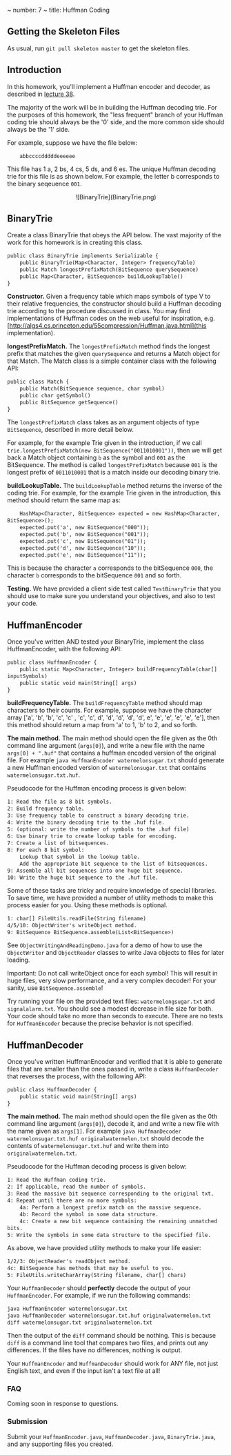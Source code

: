 ~ number: 7
~ title: Huffman Coding

Getting the Skeleton Files
--------------------------------

As usual, run `git pull skeleton master` to get the skeleton files. 

Introduction
--------------------------------

In this homework, you'll implement a Huffman encoder and decoder, as described in [lecture 38](https://docs.google.com/presentation/d/1CtOjPiNA4PQOa_kw033n88Z7INyzzG6vEB35iEda2xk/edit?usp=drive_web).

The majority of the work will be in building the Huffman decoding trie. For the purposes of this homework, the "less frequent" branch of your Huffman coding trie should always be the '0' side, and the more common side should always be the '1' side. 

For example, suppose we have the file below:

        abbccccdddddeeeeee

This file has 1 a, 2 bs, 4 cs, 5 ds, and 6 es. The unique Huffman decoding trie for this file is as shown below. For example, the letter b corresponds to the binary seqeuence `001`.

<center>
![BinaryTrie](BinaryTrie.png)
</center>

BinaryTrie
--------------------------------

Create a class BinaryTrie that obeys the API below. The vast majority of the work for this homework is in creating this class.

	public class BinaryTrie implements Serializable {
		public BinaryTrie(Map<Character, Integer> frequencyTable)
		public Match longestPrefixMatch(BitSequence querySequence)
		public Map<Character, BitSequence> buildLookupTable()
	}

**Constructor.** Given a frequency table which maps symbols of type V to their relative frequencies, the constructor should build a Huffman decoding trie according to the procedure discussed in class. You may find implementations of Huffman codes on the web useful for inspiration, e.g. [http://algs4.cs.princeton.edu/55compression/Huffman.java.html](this implementation).

**longestPrefixMatch.** The `longestPrefixMatch` method finds the longest prefix that matches the given `querySequence` and returns a Match object for that Match. The Match class is a simple container class with the following API:

	public class Match {        
		public Match(BitSequence sequence, char symbol)
		public char getSymbol()
		public BitSequence getSequence()
	}

The `longestPrefixMatch` class takes as an argument objects of type `BitSequence`, described in more detail below. 

For example, for the example Trie given in the introduction, if we call `trie.longestPrefixMatch(new BitSequence("0011010001"))`, then we will get back a Match object containing `b` as the symbol and `001` as the BitSequence. The method is called `longestPrefixMatch` because `001` is the longest prefix of `0011010001` that is a match inside our decoding binary trie.

**buildLookupTable.** The `buildLookupTable` method returns the inverse of the coding trie. For example, for the example Trie given in the introduction, this method should return the same map as:

        HashMap<Character, BitSequence> expected = new HashMap<Character, BitSequence>();
        expected.put('a', new BitSequence("000"));
        expected.put('b', new BitSequence("001"));
        expected.put('c', new BitSequence("01"));
        expected.put('d', new BitSequence("10"));
        expected.put('e', new BitSequence("11"));

This is because the character `a` corresponds to the bitSequence `000`, the character `b` corresponds to the bitSequence `001` and so forth.

**Testing.** We have provided a client side test called `TestBinaryTrie` that you should use to make sure you understand your objectives, and also to test your code.

HuffmanEncoder
--------------------------------

Once you've written AND tested your BinaryTrie, implement the class HuffmanEncoder, with the following API:

    public class HuffmanEncoder {
        public static Map<Character, Integer> buildFrequencyTable(char[] inputSymbols)
        public static void main(String[] args) 
    }

**buildFrequencyTable.** The `buildFrequencyTable` method should map characters to their counts. For example, suppose we have the character array ['a', 'b', 'b', 'c', 'c' , 'c', 'c', d', 'd', 'd', 'd', 'd', e', 'e', 'e', 'e', 'e', 'e'], then this method should return a map from 'a' to 1, 'b' to 2, and so forth. 

**The main method.** The main method should open the file given as the 0th command line argument (`args[0]`), and write a new file with the name `args[0] + ".huf"` that contains a huffman encoded version of the original file. For example `java HuffmanEncoder watermelonsugar.txt` should generate a new Huffman encoded version of `watermelonsugar.txt` that contains `watermelonsugar.txt.huf`.

Pseudocode for the Huffman encoding process is given below:

    1: Read the file as 8 bit symbols.
    2: Build frequency table.
    3: Use frequency table to construct a binary decoding trie.
    4: Write the binary decoding trie to the .huf file.
    5: (optional: write the number of symbols to the .huf file)
    6: Use binary trie to create lookup table for encoding.
    7: Create a list of bitsequences.
    8: For each 8 bit symbol:
        Lookup that symbol in the lookup table.
        Add the appropriate bit sequence to the list of bitsequences.
    9: Assemble all bit sequences into one huge bit sequence.
    10: Write the huge bit sequence to the .huf file.

Some of these tasks are tricky and require knowledge of special libraries. To save time, we have provided a number of utility methods to make this process easier for you. Using these methods is optional.

    1: char[] FileUtils.readFile(String filename)
    4/5/10: ObjectWriter's writeObject method.
    9: BitSequence BitSequence.assemble(List<BitSequence>)

See `ObjectWritingAndReadingDemo.java` for a demo of how to use the `ObjectWriter` and `ObjectReader` classes to write Java objects to files for later loading.

Important: Do not call writeObject once for each symbol! This will result in huge files, very slow performance, and a very complex decoder! For your sanity, use `BitSequence.assemble`!

Try running your file on the provided text files: `watermelongsugar.txt` and `signalalarm.txt`. You should see a modest decrease in file size for both. Your code should take no more than seconds to execute. There are no tests for `HuffmanEncoder` because the precise behavior is not specified.

HuffmanDecoder
--------------------------------

Once you've written HuffmanEncoder and verified that it is able to generate files that are smaller than the ones passed in, write a class `HuffmanDecoder` that reverses the process, with the following API:

    public class HuffmanDecoder {
        public static void main(String[] args)
    }

**The main method.** The main method should open the file given as the 0th command line argument (`args[0]`), decode it, and and write a new file with the name given as `args[1]`. For example `java HuffmanDecoder watermelonsugar.txt.huf originalwatermelon.txt` should decode the contents of `watermelonsugar.txt.huf` and write them into `originalwatermelon.txt`.

Pseudocode for the Huffman decoding process is given below:
	
    1: Read the Huffman coding trie.
    2: If applicable, read the number of symbols.
    3: Read the massive bit sequence corresponding to the original txt.
    4: Repeat until there are no more symbols:
        4a: Perform a longest prefix match on the massive sequence.
        4b: Record the symbol in some data structure.
        4c: Create a new bit sequence containing the remaining unmatched bits.
    5: Write the symbols in some data structure to the specified file.

As above, we have provided utility methods to make your life easier:

    1/2/3: ObjectReader's readObject method.
    4c: BitSequence has methods that may be useful to you.
    5: FileUtils.writeCharArray(String filename, char[] chars)

Your `HuffmanDecoder` should **perfectly** decode the output of your `HuffmanEncoder`. For example, if we run the following commands:

    java HuffmanEncoder watermelonsugar.txt
    java HuffmanDecoder watermelonsugar.txt.huf originalwatermelon.txt
    diff watermelonsugar.txt originalwatermelon.txt

Then the output of the `diff` command should be nothing. This is because `diff` is a command line tool that compares two files, and prints out any differences. If the files have no differences, nothing is output.

Your `HuffmanEncoder` and `HuffmanDecoder` should work for ANY file, not just English text, and even if the input isn't a text file at all!

### FAQ

Coming soon in response to questions.

### Submission

Submit your `HuffmanEncoder.java`, `HuffmanDecoder.java`, `BinaryTrie.java`, and any supporting files you created.
